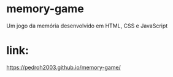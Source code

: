 # memory-game
Um jogo da memória desenvolvido em HTML, CSS e JavaScript

# link:
https://pedroh2003.github.io/memory-game/
